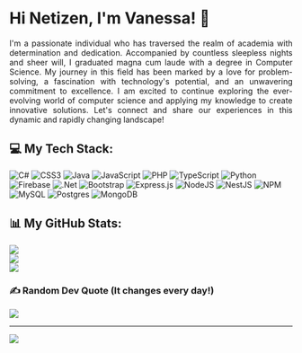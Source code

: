 <h1 align="left">Hi Netizen, I'm Vanessa! 👋</h1>

<p align="justify">I'm a passionate individual who has traversed the realm of academia with determination and dedication. Accompanied by countless sleepless nights and sheer will, I graduated magna cum laude with a degree in Computer Science. My journey in this field has been marked by a love for problem-solving, a fascination with technology's potential, and an unwavering commitment to excellence. I am excited to continue exploring the ever-evolving world of computer science and applying my knowledge to create innovative solutions. Let's connect and share our experiences in this dynamic and rapidly changing landscape!</p>

## 💻 My Tech Stack:
![C#](https://img.shields.io/badge/c%23-%23239120.svg?style=for-the-badge&logo=c-sharp&logoColor=white) ![CSS3](https://img.shields.io/badge/css3-%231572B6.svg?style=for-the-badge&logo=css3&logoColor=white) ![Java](https://img.shields.io/badge/java-%23ED8B00.svg?style=for-the-badge&logo=java&logoColor=white) ![JavaScript](https://img.shields.io/badge/javascript-%23323330.svg?style=for-the-badge&logo=javascript&logoColor=%23F7DF1E) ![PHP](https://img.shields.io/badge/php-%23777BB4.svg?style=for-the-badge&logo=php&logoColor=white) ![TypeScript](https://img.shields.io/badge/typescript-%23007ACC.svg?style=for-the-badge&logo=typescript&logoColor=white) ![Python](https://img.shields.io/badge/python-3670A0?style=for-the-badge&logo=python&logoColor=ffdd54) ![Firebase](https://img.shields.io/badge/firebase-%23039BE5.svg?style=for-the-badge&logo=firebase) ![.Net](https://img.shields.io/badge/.NET-5C2D91?style=for-the-badge&logo=.net&logoColor=white) ![Bootstrap](https://img.shields.io/badge/bootstrap-%23563D7C.svg?style=for-the-badge&logo=bootstrap&logoColor=white) ![Express.js](https://img.shields.io/badge/express.js-%23404d59.svg?style=for-the-badge&logo=express&logoColor=%2361DAFB) ![NodeJS](https://img.shields.io/badge/node.js-6DA55F?style=for-the-badge&logo=node.js&logoColor=white) ![NestJS](https://img.shields.io/badge/nestjs-%23E0234E.svg?style=for-the-badge&logo=nestjs&logoColor=white) ![NPM](https://img.shields.io/badge/NPM-%23000000.svg?style=for-the-badge&logo=npm&logoColor=white) ![MySQL](https://img.shields.io/badge/mysql-%2300f.svg?style=for-the-badge&logo=mysql&logoColor=white) ![Postgres](https://img.shields.io/badge/postgres-%23316192.svg?style=for-the-badge&logo=postgresql&logoColor=white) ![MongoDB](https://img.shields.io/badge/MongoDB-%234ea94b.svg?style=for-the-badge&logo=mongodb&logoColor=white)

## 📊 My GitHub Stats:
![](https://github-readme-stats.vercel.app/api?username=vanessanellyn&hide_border=false&include_all_commits=false&count_private=false)<br/>
![](https://github-readme-streak-stats.herokuapp.com/?user=vanessanellyn&hide_border=false)<br/>
![](https://github-readme-stats.vercel.app/api/top-langs/?username=vanessanellyn&hide_border=false&include_all_commits=false&count_private=false&layout=compact)

### ✍️ Random Dev Quote (It changes every day!)
![](https://quotes-github-readme.vercel.app/api?type=horizontal&theme=radical)

---
[![](https://visitcount.itsvg.in/api?id=vanessanellyn&icon=0&color=0)](https://visitcount.itsvg.in)
